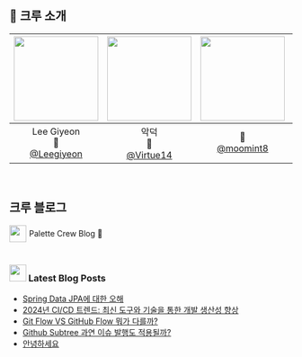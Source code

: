 ## 🎨 크루 소개
| <img src="https://avatars.githubusercontent.com/u/74126467?v=4" width="150" height="150"/> |<img src="https://avatars.githubusercontent.com/u/122339395?v=4" width="150" height="150"/>|<img src="https://avatars.githubusercontent.com/u/112872644?v=4" width="150" height="150"/>|<img src="https://avatars.githubusercontent.com/u/22255663?v=4" width="150" height="150"/>|<img src="https://avatars.githubusercontent.com/u/107897788?v=4" width="150" height="150"/>|<img src="https://avatars.githubusercontent.com/u/129481600?v=4" width="150" height="150"/>|<img src="https://avatars.githubusercontent.com/u/176552063?v=4" width="150" height="150"/>|
|:------------------------------------------------------------------------------------------:|:-:|:-:|:-:|:-:|:-:|:-:|
|Lee Giyeon<br/>🖤<br/>[@Leegiyeon](https://github.com/Leegiyeon)|악덕<br/>🩶<br/>[@Virtue14](https://github.com/Virtue14)|💜<br/>[@moomint8](https://github.com/moomint8)|hyunwoo<br/>🩷<br/>[@daersh](https://github.com/daersh)|🧡<br/>[@kyulin-Kim](https://github.com/kyulin-Kim)|Jade<br/>💙<br/>[@noctesilente](https://github.com/noctesilente)|<br/>🤍<br/>[@White-yop](https://github.com/White-yop)|

<br/>

## 크루 블로그

<div style="display: flex; align-items: center;">
    <img src="https://noticon-static.tammolo.com/dgggcrkxq/image/upload/v1605926847/noticon/ku5wj788ubjwba7pecrw.png" width="30" style="margin-right: 5px;" />
    <a href="https://palette-crew.tistory.com" style="text-decoration: none; color: inherit;">Palette Crew Blog 🥳</a>
</div>

<br/>





























### <img src="https://noticon-static.tammolo.com/dgggcrkxq/image/upload/v1605926847/noticon/ku5wj788ubjwba7pecrw.png" width="30" /> Latest Blog Posts

- [Spring Data JPA에 대한 오해](https://palette-crew.tistory.com/entry/Spring-Data-JPA%EC%97%90-%EB%8C%80%ED%95%9C-%EC%98%A4%ED%95%B4)
- [2024년 CI/CD 트렌드: 최신 도구와 기술을 통한 개발 생산성 향상](https://palette-crew.tistory.com/entry/2024%EB%85%84-CICD-%ED%8A%B8%EB%A0%8C%EB%93%9C-%EC%B5%9C%EC%8B%A0-%EB%8F%84%EA%B5%AC%EC%99%80-%EA%B8%B0%EC%88%A0%EC%9D%84-%ED%86%B5%ED%95%9C-%EA%B0%9C%EB%B0%9C-%EC%83%9D%EC%82%B0%EC%84%B1-%ED%96%A5%EC%83%81)
- [Git Flow VS GitHub Flow 뭐가 다를까?](https://palette-crew.tistory.com/entry/Git-Flow-VS-GitHub-Flow)
- [Github Subtree 과연 이슈 발행도 적용될까?](https://palette-crew.tistory.com/entry/Github-Subtree-%EA%B3%BC%EC%97%B0-%EC%9D%B4%EC%8A%88-%EB%B0%9C%ED%96%89%EB%8F%84-%EB%A8%B9%ED%9E%90%EA%B9%8C)
- [안녕하세요](https://palette-crew.tistory.com/entry/%EC%95%88%EB%85%95%ED%95%98%EC%84%B8%EC%9A%94)

